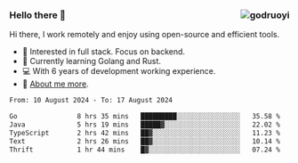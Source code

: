 ### Hello there 👋 <img align="right" src="https://github-readme-stats.vercel.app/api?username=godruoyi&show_icons=true" alt="godruoyi" />

Hi there, I work remotely and enjoy using open-source and efficient tools.

- 🔭 Interested in full stack. Focus on backend.
- 🌱 Currently learning Golang and Rust.
- 💻 With 6 years of development working experience.
- 👒 [About me more](https://godruoyi.com/posts/about-godruoyi).



<!--START_SECTION:waka-->

```txt
From: 10 August 2024 - To: 17 August 2024

Go               8 hrs 35 mins   █████████░░░░░░░░░░░░░░░░   35.58 %
Java             5 hrs 19 mins   █████▓░░░░░░░░░░░░░░░░░░░   22.02 %
TypeScript       2 hrs 42 mins   ██▓░░░░░░░░░░░░░░░░░░░░░░   11.23 %
Text             2 hrs 26 mins   ██▓░░░░░░░░░░░░░░░░░░░░░░   10.14 %
Thrift           1 hr 44 mins    █▓░░░░░░░░░░░░░░░░░░░░░░░   07.24 %
```

<!--END_SECTION:waka-->
